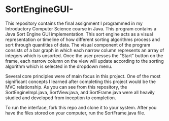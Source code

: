 # SortEngineGUI-

This repository contains the final assignment I programmed in my Introductory Computer Science course in Java. This program contains a Java Sort Engine GUI implementation. This sort engine acts as a visual representation or timeline of how different sorting algorithms process and sort through quantities of data. The visual component of the program consists of a bar graph in which each narrow column represents an array of integers which is unsorted. Once the user presses the "Start" button on the frame, each narrow column on the view will update according to the sorting algorithm which is selected in the dropdown menu. 

Several core principles were of main focus in this project. One of the most significant concepts I learned after completing this project would be the MVC relationship. As you can see from this repository, the SortEngineImpl.java, SortView.java, and SortFrame.java were all heavily studied and developed from inception to completion. 

To run the interface, fork this repo and clone it to your system. After you have the files stored on your computer, run the SortFrame.java file. 
